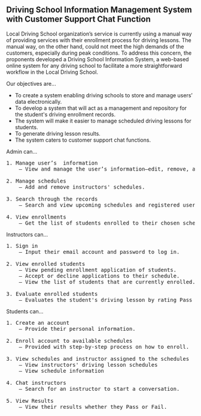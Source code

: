 <h2>Driving School Information Management System with Customer Support Chat Function</h2>

Local Driving School organization’s service is currently using a manual way of providing services with their enrollment process for driving lessons. The manual way, on the other hand, could not meet the high demands of the customers, especially during peak conditions. To address this concern, the proponents developed a Driving School Information System, a web-based online system for any driving school to facilitate a more straightforward workflow in the Local Driving School.

Our objectives are...
<ul>
  <li>To create a system enabling driving schools to store and manage users’ data electronically.</li>
  <li>To develop a system that will act as a management and repository for the student's driving enrollment records.</li>
  <li>The system will make it easier to manage scheduled driving lessons for students.</li>
  <li>To generate driving lesson results.</li>
  <li>The system caters to customer support chat functions.</li>
</ul>


Admin can...
<pre>
1. Manage user’s  information 
    – View and manage the user’s information–edit, remove, and add (instructor only).
    
2. Manage schedules
    – Add and remove instructors' schedules.
    
3. Search through the records
    – Search and view upcoming schedules and registered users.
    
4. View enrollments
    – Get the list of students enrolled to their chosen schedule.
</pre>


Instructors can...
<pre>
1. Sign in
    – Input their email account and password to log in.
    
2. View enrolled students 
    – View pending enrollment application of students.
    – Accept or decline applications to their schedule.
    – View the list of students that are currently enrolled.
    
3. Evaluate enrolled students
    – Evaluates the student's driving lesson by rating Pass or Fail.
</pre>


Students can...
<pre>
1. Create an account
    – Provide their personal information.

2. Enroll account to available schedules
    – Provided with step-by-step process on how to enroll.

3. View schedules and instructor assigned to the schedules
    – View instructors' driving lesson schedules
    – View schedule information

4. Chat instructors
    – Search for an instructor to start a conversation.

5. View Results
    – View their results whether they Pass or Fail.
</pre>


